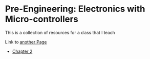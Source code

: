 # Pre-Engineering: Electronics with Micro-controllers
This is a collection of resources for a class that I teach

Link to [another Page](https://github.com/falconphysics/electronics/blob/main/test.md)

- [Chapter 2](https://github.com/falconphysics/electronics/blob/main/chap2/chap2_intro.md)
